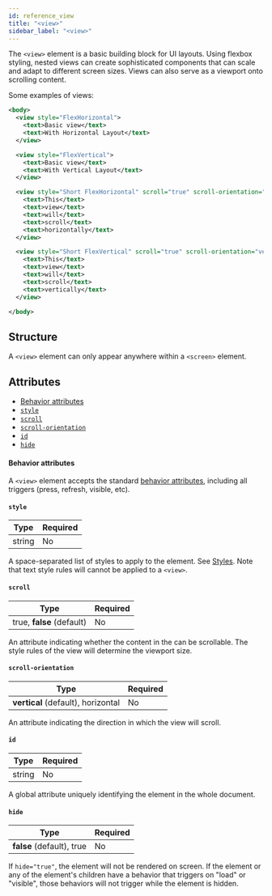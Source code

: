 ```yaml
---
id: reference_view
title: "<view>"
sidebar_label: "<view>"
---
```


The `<view>` element is a basic building block for UI layouts. Using flexbox styling, nested views can create sophisticated components that can scale and adapt to different screen sizes. Views can also serve as a viewport onto scrolling content.

Some examples of views:
```xml
<body>
  <view style="FlexHorizontal">
    <text>Basic view</text>
    <text>With Horizontal Layout</text>
  </view>

  <view style="FlexVertical">
    <text>Basic view</text>
    <text>With Vertical Layout</text>
  </view>

  <view style="Short FlexHorizontal" scroll="true" scroll-orientation="horizontal">
    <text>This</text>
    <text>view</text>
    <text>will</text>
    <text>scroll</text>
    <text>horizontally</text>
  </view>

  <view style="Short FlexVertical" scroll="true" scroll-orientation="vertical">
    <text>This</text>
    <text>view</text>
    <text>will</text>
    <text>scroll</text>
    <text>vertically</text>
  </view>

</body>
```

## Structure
A `<view>` element can only appear anywhere within a `<screen>` element.

## Attributes
* [Behavior attributes](#behavior-attributes)
* [`style`](#style)
* [`scroll`](#scroll)
* [`scroll-orientation`](#scroll-orientation)
* [`id`](#id)
* [`hide`](#hide)

#### Behavior attributes
A `<view>` element accepts the standard [behavior attributes](/docs/reference_behavior_attributes), including all triggers (press, refresh, visible, etc).

#### `style`
| Type     | Required |
| -------- | -------- |
| string   | No       |

A space-separated list of styles to apply to the element. See [Styles](/docs/reference_style). Note that text style rules will cannot be applied to a `<view>`.

#### `scroll`
| Type     | Required |
| -------- | -------- |
| true, **false** (default)  | No       |

An attribute indicating whether the content in the can be scrollable. The style rules of the view will determine the viewport size.

#### `scroll-orientation`
| Type     | Required |
| -------- | -------- |
| **vertical** (default), horizontal  | No       |

An attribute indicating the direction in which the view will scroll.

#### `id`
| Type     | Required |
| -------- | -------- |
| string   | No       |

A global attribute uniquely identifying the element in the whole document.

#### `hide`
| Type     | Required |
| -------- | -------- |
| **false** (default), true   | No       |

If `hide="true"`, the element will not be rendered on screen. If the element or any of the element's children have a behavior that triggers on "load" or "visible", those behaviors will not trigger while the element is hidden.
